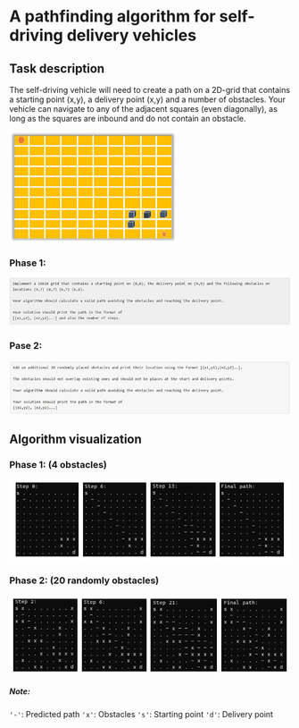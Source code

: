 # A pathfinding algorithm for self-driving delivery vehicles

## Task description
The self-driving vehicle will need to create a path on a 2D-grid that contains a starting point (x,y), a delivery point (x,y) and a number of obstacles. Your vehicle can navigate to any of the adjacent squares (even diagonally), as long as the squares are inbound and do not contain an obstacle.

<img src="Figs/task.png" width="300" height="200" alt="Task description demo"/>

### Phase 1:
<img src="Figs/phase1.jpg" width="850" alt="Phase 1"/>

### Pase 2:
<img src="Figs/phase2.jpg" width="850" alt="Phase 2"/>


## Algorithm visualization

### Phase 1: (4 obstacles)
![Phase 1 vis](Figs/phase1-vis.png)

### Phase 2: (20 randomly obstacles)
![Phase 2 vis](Figs/phase2-vis.png)


##### Note:
`'-'`: Predicted path
`'x'`: Obstacles
`'s'`: Starting point
`'d'`: Delivery point